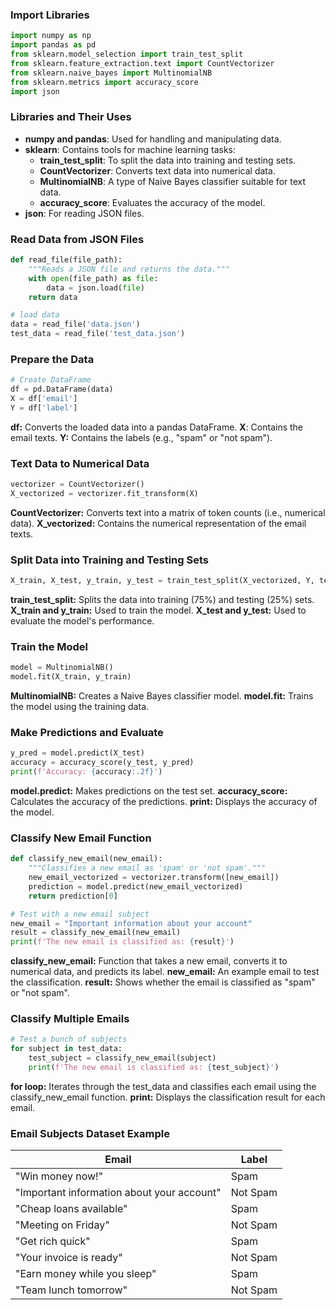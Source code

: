 ### Import Libraries
```python 
import numpy as np 
import pandas as pd
from sklearn.model_selection import train_test_split
from sklearn.feature_extraction.text import CountVectorizer
from sklearn.naive_bayes import MultinomialNB
from sklearn.metrics import accuracy_score
import json
```

### Libraries and Their Uses

- **numpy and pandas**: Used for handling and manipulating data.
- **sklearn**: Contains tools for machine learning tasks:
  - **train_test_split**: To split the data into training and testing sets.
  - **CountVectorizer**: Converts text data into numerical data.
  - **MultinomialNB**: A type of Naive Bayes classifier suitable for text data.
  - **accuracy_score**: Evaluates the accuracy of the model.
- **json**: For reading JSON files.

### Read Data from JSON Files

```python
def read_file(file_path):
    """Reads a JSON file and returns the data."""
    with open(file_path) as file:
        data = json.load(file)
    return data

# load data
data = read_file('data.json')
test_data = read_file('test_data.json')
```

### Prepare the Data
```python
# Create DataFrame
df = pd.DataFrame(data)
X = df['email']
Y = df['label']
```
**df:** Converts the loaded data into a pandas DataFrame.
**X**: Contains the email texts.
**Y:** Contains the labels (e.g., "spam" or "not spam").

### Text Data to Numerical Data
```python
vectorizer = CountVectorizer()
X_vectorized = vectorizer.fit_transform(X)
```
**CountVectorizer:** Converts text into a matrix of token counts (i.e., numerical data).
**X_vectorized:** Contains the numerical representation of the email texts.

### Split Data into Training and Testing Sets
```python
X_train, X_test, y_train, y_test = train_test_split(X_vectorized, Y, test_size=0.25, random_state=42)
```
**train_test_split:** Splits the data into training (75%) and testing (25%) sets.
**X_train and y_train:** Used to train the model.
**X_test and y_test:** Used to evaluate the model's performance.

### Train the Model
```python
model = MultinomialNB()
model.fit(X_train, y_train)
```
**MultinomialNB:** Creates a Naive Bayes classifier model.
**model.fit:** Trains the model using the training data.

### Make Predictions and Evaluate
```python
y_pred = model.predict(X_test)
accuracy = accuracy_score(y_test, y_pred)
print(f'Accuracy: {accuracy:.2f}')
```
**model.predict:** Makes predictions on the test set.
**accuracy_score:** Calculates the accuracy of the predictions.
**print:** Displays the accuracy of the model.

### Classify New Email Function
```python
def classify_new_email(new_email):
    """Classifies a new email as 'spam' or 'not spam'."""
    new_email_vectorized = vectorizer.transform([new_email])
    prediction = model.predict(new_email_vectorized)
    return prediction[0]
```

```python
# Test with a new email subject
new_email = "Important information about your account"
result = classify_new_email(new_email)
print(f'The new email is classified as: {result}')
```
**classify_new_email:** Function that takes a new email, converts it to numerical data, and predicts its label.
**new_email:** An example email to test the classification.
**result:** Shows whether the email is classified as "spam" or "not spam".

### Classify Multiple Emails
```python
# Test a bunch of subjects
for subject in test_data:
    test_subject = classify_new_email(subject)
    print(f'The new email is classified as: {test_subject}')
```
**for loop:** Iterates through the test_data and classifies each email using the classify_new_email function.
**print:** Displays the classification result for each email.

### Email Subjects Dataset Example
| Email                                | Label    |
| ------------------------------------ | -------- |
| "Win money now!"                     | Spam     |
| "Important information about your account" | Not Spam |
| "Cheap loans available"              | Spam     |
| "Meeting on Friday"                  | Not Spam |
| "Get rich quick"                     | Spam     |
| "Your invoice is ready"              | Not Spam |
| "Earn money while you sleep"         | Spam     |
| "Team lunch tomorrow"                | Not Spam |

